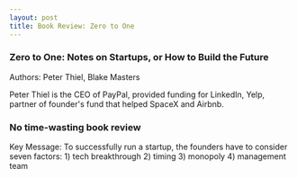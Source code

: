 ```yaml
---
layout: post
title: Book Review: Zero to One
---
```


### Zero to One: Notes on Startups, or How to Build the Future

Authors: Peter Thiel, Blake Masters

Peter Thiel is the CEO of PayPal, provided funding for LinkedIn, Yelp, partner of founder's fund that helped SpaceX and Airbnb.

### No time-wasting book review

Key Message: To successfully run a startup, the founders have to consider seven factors: 1) tech breakthrough 2) timing 3) monopoly 4) management team
<!--stackedit_data:
eyJoaXN0b3J5IjpbMjA2NDExNjc2Ml19
-->